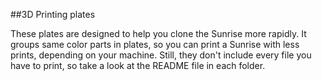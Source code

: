##3D Printing plates

These plates are designed to help you clone the Sunrise more rapidly. It groups same color parts in plates, so you can print a Sunrise with less prints, depending on your machine.
Still, they don't include every file you have to print, so take a look at the README file in each folder.